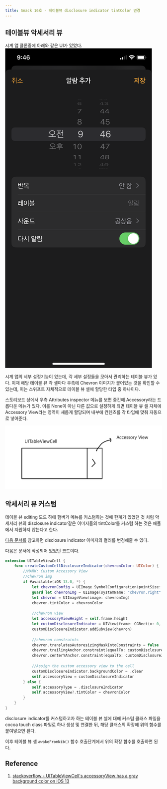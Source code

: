 ```yaml
---
title: Snack 16호 - 테이블뷰 disclosure indicator tintColor 변경
---
```


## 테이블뷰 악세서리 뷰

시계 앱 클론중에 아래와 같은 UI가 있었다.
![setting](../.vuepress/assets/snack/setting.PNG)

시계 앱의 세부 설정기능이 있는데, 각 세부 설정들을 모아서 관리하는 테이블 뷰가 있다. 이때 해당 테이블 뷰 각 셀마다 우측에 Chevron 이미지가 붙어있는 것을 확인할 수 있는데, 이는 스위프트 자체적으로 테이블 뷰 셀에 할당한 타입 중 하나이다.

스토리보드 상에서 우측 Attributes inspector 메뉴를 보면 중간에 Accessory라는 드롭다운 메뉴가 있다. 이를 None이 아닌 다른 값으로 설정하게 되면 테이블 뷰 셀 자체에 Accessory View라는 영역이 새롭게 할당되며 내부에 컨텐츠를 각 타입에 맞춰 자동으로 넣어준다.

![acc](../.vuepress/assets/snack/accessory.jpg)

## 악세서리 뷰 커스텀

테이블 뷰 editing 모드 하에 햄버거 메뉴를 커스텀하는 것에 한계가 있었던 것 처럼 악세서리 뷰의 disclosure indicator같은 이미지들의 tintColor를 커스텀 하는 것은 애플에서 지원하지 않는다고 한다.

[다음 문서를](https://stackoverflow.com/questions/58023245/uitableviewcells-accessoryview-has-a-gray-background-color-on-ios-13) 참고하면 disclosure indicator 이미지의 컬러를 변경해줄 수 있다.

다음은 문서에 작성되어 있었던 코드이다.

```swift
extension UITableViewCell {
    func createCustomCellDisclosureIndicator(chevronColor: UIColor) {
        //MARK: Custom Accessory View
        //Chevron img
        if #available(iOS 13.0, *) {
            let chevronConfig = UIImage.SymbolConfiguration(pointSize: 14, weight: .medium)
            guard let chevronImg = UIImage(systemName: "chevron.right", withConfiguration: chevronConfig)?.withTintColor(chevronColor, renderingMode: .alwaysTemplate) else { return }
            let chevron = UIImageView(image: chevronImg)
            chevron.tintColor = chevronColor

            //chevron view
            let accessoryViewHeight = self.frame.height
            let customDisclosureIndicator = UIView(frame: CGRect(x: 0, y: 0, width: 15, height: accessoryViewHeight))
            customDisclosureIndicator.addSubview(chevron)

            //chevron constraints
            chevron.translatesAutoresizingMaskIntoConstraints = false
            chevron.trailingAnchor.constraint(equalTo: customDisclosureIndicator.trailingAnchor,constant: 0).isActive = true
            chevron.centerYAnchor.constraint(equalTo: customDisclosureIndicator.centerYAnchor).isActive = true

            //Assign the custom accessory view to the cell
            customDisclosureIndicator.backgroundColor = .clear
            self.accessoryView = customDisclosureIndicator
        } else {
            self.accessoryType = .disclosureIndicator
            self.accessoryView?.tintColor = chevronColor
        }
    }
}
```

disclosure indicator를 커스텀하고자 하는 테이블 뷰 셀에 대해 커스텀 클래스 파일을 cocoa touch class 파일로 하나 생성 및 연결한 뒤, 해당 클래스의 확장에 위의 함수를 붙여넣으면 된다.

이후 테이블 뷰 셀 `awakeFromNib()` 함수 호출단계에서 위의 확장 함수를 호출하면 된다.

## Reference

1. [stackoverflow - UITableViewCell's accessoryView has a gray background color on iOS 13](https://stackoverflow.com/questions/58023245/uitableviewcells-accessoryview-has-a-gray-background-color-on-ios-13)
